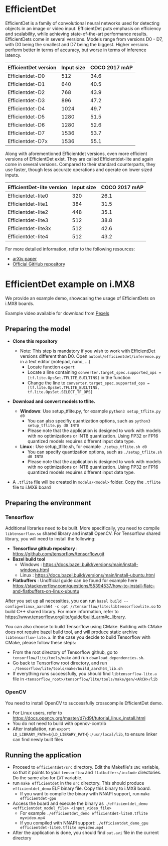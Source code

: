 # EfficientDet

EfficientDet is a family of convolutional neural networks used for detecting objects in an image or video input. EfficientDet puts emphasis on efficiency and scalability, while achieving state-of-the-art performance results. EfficientDets come in several versions. Models range from versions D0 - D7, with D0 being the smallest and D7 being the biggest. Higher versions perform better in terms of accuracy, but worse in terms of inference latency.

| EfficientDet version | Input size |  COCO 2017 mAP  |
| ---------------------|------------|------------------
| Efficientdet-D0      | 512        | 34.6            |
| Efficientdet-D1      | 640        | 40.5            |
| Efficientdet-D2      | 768        | 43.9            |
| Efficientdet-D3      | 896        | 47.2            |
| Efficientdet-D4      | 1024       | 49.7            |
| Efficientdet-D5      | 1280       | 51.5            |
| Efficientdet-D6      | 1280       | 52.6            |
| Efficientdet-D7      | 1536       | 53.7            |
| Efficientdet-D7x     | 1536       | 55.1            |

Along with aforementioned Efficientdet versions, even more efficient versions of EfficientDet exist. They are called Efficientdet-lite and again come in several versions. Compared to their standard counterparts, they use faster, though less accurate operations and operate on lower sized inputs.

| EfficientDet-lite version | Input size |  COCO 2017 mAP  |
| --------------------------|------------|------------------
| Efficientdet-lite0        | 320        | 26.1            |
| Efficientdet-lite1        | 384        | 31.5            |
| Efficientdet-lite2        | 448        | 35.1            |
| Efficientdet-lite3        | 512        | 38.8            |
| Efficientdet-lite3x       | 512        | 42.6            |
| Efficientdet-lite4        | 512        | 43.2            |

For more detailed information, refer to the following resources:
* [arXiv paper](https://arxiv.org/abs/1911.09070) 
* [Official GitHub repository](https://github.com/google/automl/tree/master/efficientdet)

# EfficientDet example on i.MX8

We provide an example demo, showcasing the usage of EfficientDets on i.MX8 boards.

Example video available for download from [Pexels](https://www.pexels.com/video/different-kinds-of-vehicles-on-the-freeway-2053100/)

## Preparing the model
* **Clone this repository**
    * Note: This step is mandatory if you wish to work with EfficientDet versions different than D0.
    	Open `automl/efficientdet/inference.py` in a text editor (notepad, nano, ...)
    	* Locate function `export`
        * Locate a line containing `converter.target_spec.supported_ops = [tf.lite.OpsSet.TFLITE_BUILTINS]` in the function
        * Change the line to `converter.target_spec.supported_ops = [tf.lite.OpsSet.TFLITE_BUILTINS, tf.lite.OpsSet.SELECT_TF_OPS]`

* **Download and convert models to tflite.**
   	* **Windows**: Use setup_tflite.py, for example `python3 setup_tflite.py d0`
        * You can also specifiy quantization options, such as `python3 setup_tflite.py d0 INT8`
        * Please note that the application is designed to work with models with no optimizations or INT8 quantization. Using FP32 or FP16 quantized models requires different input data type.
    * **Linux**  : Use setup_tflite.sh, for example `./setup_tflite.sh d0`
        * You can specify quantization options, such as `./setup_tflite.sh d0 INT8`
        * Please note that the application is designed to work with models with no optimizations or INT8 quantization. Using FP32 or FP16 quantized models requires different input data type.

* A `.tflite` file will be created in `models/<model>` folder. Copy the `.tflite` file to i.MX8 board
    
## Preparing the environment
### Tensorflow    
Additional libraries need to be built. More specifically, you need to compile `libtensorflow.so` shared library and install OpenCV.
For Tensorflow shared library, you will need to install the following:
* **Tensorflow github repository** : https://github.com/tensorflow/tensorflow.git
* **Bazel build tool**
    * Windows : https://docs.bazel.build/versions/main/install-windows.html
    * Linux   : https://docs.bazel.build/versions/main/install-ubuntu.html
* **Flatbuffers**                  : Unofficial guide can be found for example here https://stackoverflow.com/questions/55394537/how-to-install-flatc-and-flatbuffers-on-linux-ubuntu

After you set up all necessities, you can run `bazel build --config=elinux_aarch64 -c opt //tensorflow/lite:libtensorflowlite.so` to build C++ shared library.
For more information, refer to https://www.tensorflow.org/lite/guide/build_arm#c_library. 

You can also choose to build Tensorflow using CMake. Building with CMake does not require bazel build tool, and will produce static archive `libtensorflow-lite.a`.
In the case you decide to build Tensorflow with CMake, please follow these steps:

* From the root directory of Tensorflow github, go to `tensorflow/lite/tools/make` and run `download_dependencies.sh`.
* Go back to Tensorflow root directory, and run `./tensorflow/lite/tools/make/build_aarch64_lib.sh`
* If everything runs successfully, you should find `libtensorflow-lite.a` file in `<tensorflow_root>/tensorflow/lite/tools/make/gen/<ARCH>/lib`

### OpenCV
You need to install OpenCV to successfully crosscompile EfficientDet demo.
 * For Linux users, refer to https://docs.opencv.org/master/d7/d9f/tutorial_linux_install.html
 * You do not need to build with opencv-contrib
 * After installation, run `export LD_LIBRARY_PATH=${LD_LIBRARY_PATH}:/usr/local/lib`, to ensure linker can find newly built files

## Running the application
* Proceed to `efficientdet/src` directory. Edit the Makefile's `INC` variable, so that it points to your `tensorflow` and `flatbuffers/include` directories. Do the same also for `EXT` variable.
* run `make efficientdet` in the `src` directory. This should produce `efficientdet_demo` ELF binary file. Copy this binary to i.MX8 board.
    * If you want to compile the binary with NNAPI support, run `make efficientdet-gpu`
* Access the board and execute the binary as `./efficientdet_demo <efficientdet_model_file> <input_video_file>`
	* For example `./efficientdet_demo efficientdet-lite0.tflite myvideo.mp4`
    * If you compiled with NNAPI support: `./efficientdet_demo_gpu efficientdet-lite0.tflite myvideo.mp4`
* After the application is done, you should find `out.avi` file in the current directory
    
